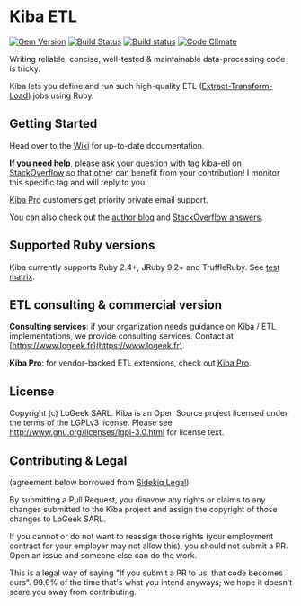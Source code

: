 # Kiba ETL

[![Gem Version](https://badge.fury.io/rb/kiba.svg)](http://badge.fury.io/rb/kiba)
[![Build Status](https://travis-ci.org/thbar/kiba.svg?branch=master)](https://travis-ci.org/thbar/kiba) [![Build status](https://ci.appveyor.com/api/projects/status/v05jcyhpp1mueq9i?svg=true)](https://ci.appveyor.com/project/thbar/kiba) [![Code Climate](https://codeclimate.com/github/thbar/kiba/badges/gpa.svg)](https://codeclimate.com/github/thbar/kiba)

Writing reliable, concise, well-tested & maintainable data-processing code is tricky.

Kiba lets you define and run such high-quality ETL ([Extract-Transform-Load](http://en.wikipedia.org/wiki/Extract,_transform,_load)) jobs using Ruby.

## Getting Started

Head over to the [Wiki](https://github.com/thbar/kiba/wiki) for up-to-date documentation.

**If you need help**, please [ask your question with tag kiba-etl on StackOverflow](http://stackoverflow.com/questions/ask?tags=kiba-etl) so that other can benefit from your contribution! I monitor this specific tag and will reply to you.

[Kiba Pro](https://www.kiba-etl.org/kiba-pro) customers get priority private email support.

You can also check out the [author blog](https://thibautbarrere.com) and [StackOverflow answers](http://stackoverflow.com/questions/tagged/kiba-etl).

## Supported Ruby versions

Kiba currently supports Ruby 2.4+, JRuby 9.2+ and TruffleRuby. See [test matrix](https://travis-ci.org/thbar/kiba).

## ETL consulting & commercial version

**Consulting services**: if your organization needs guidance on Kiba / ETL implementations, we provide consulting services. Contact at [https://www.logeek.fr](https://www.logeek.fr).

**Kiba Pro**: for vendor-backed ETL extensions, check out [Kiba Pro](https://www.kiba-etl.org/kiba-pro).

## License

Copyright (c) LoGeek SARL. Kiba is an Open Source project licensed under the terms of
the LGPLv3 license.  Please see <http://www.gnu.org/licenses/lgpl-3.0.html> for license text.

## Contributing & Legal

(agreement below borrowed from [Sidekiq Legal](https://github.com/mperham/sidekiq/blob/master/Contributing.md))

By submitting a Pull Request, you disavow any rights or claims to any changes submitted to the Kiba project and assign the copyright of those changes to LoGeek SARL.

If you cannot or do not want to reassign those rights (your employment contract for your employer may not allow this), you should not submit a PR. Open an issue and someone else can do the work.

This is a legal way of saying "If you submit a PR to us, that code becomes ours". 99.9% of the time that's what you intend anyways; we hope it doesn't scare you away from contributing.
